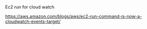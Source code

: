 Ec2 run for cloud watch


https://aws.amazon.com/blogs/aws/ec2-run-command-is-now-a-cloudwatch-events-target/
